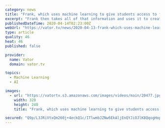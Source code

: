```yaml
---
category: news
title: "Frank, which uses machine learning to give students access to financial aid, raises $5M"
excerpt: "Frank then takes all of that information and uses it to create datasets for how best to help students with aid. \"It’s based on both machine learning, because every student who adds their preferences influences where we would recommend the next student, but it’s also built on where students can achieve the best outcomes and values for their ..."
publishedDateTime: 2020-04-14T02:23:00Z
webUrl: "https://vator.tv/news/2020-04-13-frank-which-uses-machine-learning-to-give-students-access-to-financial-aid-raises-5m"
type: article
quality: 46
heat: 46
published: false

provider:
  name: Vator
  domain: vator.tv

topics:
  - Machine Learning
  - AI

images:
  - url: "https://vatortv.s3.amazonaws.com/images/videos/main/20477.jpg"
    width: 320
    height: 240
    title: "Frank, which uses machine learning to give students access to financial aid, raises $5M"

secured: "Q9p/L3JRiVtxQm260j+4eckQ1c/ITlwmbJZNw6EkAljEnQYJiOJlK8QqogHopTHHaTIcGA2AwxeeUQRzYTjWYMFBj1v0s/FqEdHs92YSAhlPDcYNYUZTKStammBCmn/XyU72Bc4FuWiXqlHxvroEMJlyfpdNev5Gz3x/WmZXOdTp+NTO44ecRSw7vPuHYlKJp0nYdMVP3TLKmdZL8uz9tbyNyTIZ2I5kIqZYgaUqGvQOcHpqYd1fx36ZV3VwaMe273gD3ES4pjNQGsfL+KUiBXn2vXh+Sid09bDtInNNidN02qK52ZAhJMBfNYHItvobpzV/pcCaCGClzWVBpUiDmCcaKjX6OyzdTUMQflLBIvewtL/Fl9aTzP8UxhkoexkLcDtrBawUaPJfKb5nSWU4Vb8BI5wiTXwHo3KAGs/FtXPJJfl39xI9nNrGsSgSGZ9guQhje/xWSRUrJNojWTfrvtKxuRRAwIA+26ZKdbbLjpA=;uAokR9WQuuLwjpNq7fWtkw=="
---
```


